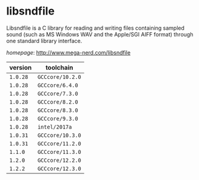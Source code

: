 # libsndfile

Libsndfile is a C library for reading and writing files containing sampled sound  (such as MS Windows WAV and the Apple/SGI AIFF format) through one standard library interface.

*homepage*: <http://www.mega-nerd.com/libsndfile>

version | toolchain
--------|----------
``1.0.28`` | ``GCCcore/10.2.0``
``1.0.28`` | ``GCCcore/6.4.0``
``1.0.28`` | ``GCCcore/7.3.0``
``1.0.28`` | ``GCCcore/8.2.0``
``1.0.28`` | ``GCCcore/8.3.0``
``1.0.28`` | ``GCCcore/9.3.0``
``1.0.28`` | ``intel/2017a``
``1.0.31`` | ``GCCcore/10.3.0``
``1.0.31`` | ``GCCcore/11.2.0``
``1.1.0`` | ``GCCcore/11.3.0``
``1.2.0`` | ``GCCcore/12.2.0``
``1.2.2`` | ``GCCcore/12.3.0``
